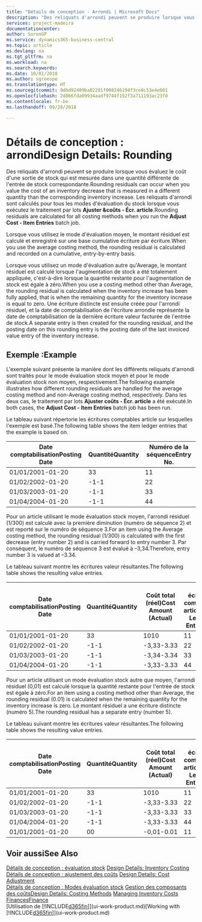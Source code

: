 ```yaml
---
title: "Détails de conception - Arrondi | Microsoft Docs"
description: "Des reliquats d'arrondi peuvent se produire lorsque vous évaluez le coût d'une sortie de stock qui est mesurée dans une quantité différente de l'entrée de stock correspondante. Les reliquats d'arrondi sont calculés pour tous les modes d'évaluation du stock lorsque vous exécutez le traitement par lots **Ajuster &coûts - Écr. article**."
services: project-madeira
documentationcenter: 
author: SorenGP
ms.service: dynamics365-business-central
ms.topic: article
ms.devlang: na
ms.tgt_pltfrm: na
ms.workload: na
ms.search.keywords: 
ms.date: 10/01/2018
ms.author: sgroespe
ms.translationtype: HT
ms.sourcegitcommit: 9dbd92409ba02281f008246194f3ce0c53e4e001
ms.openlocfilehash: 2d866fda09934aadf9744f152f3a711193ac23f0
ms.contentlocale: fr-be
ms.lasthandoff: 09/28/2018

---
```

# <a name="design-details-rounding"></a><span data-ttu-id="1a255-104">Détails de conception : arrondi</span><span class="sxs-lookup"><span data-stu-id="1a255-104">Design Details: Rounding</span></span>
<span data-ttu-id="1a255-105">Des reliquats d'arrondi peuvent se produire lorsque vous évaluez le coût d'une sortie de stock qui est mesurée dans une quantité différente de l'entrée de stock correspondante.</span><span class="sxs-lookup"><span data-stu-id="1a255-105">Rounding residuals can occur when you value the cost of an inventory decrease that is measured in a different quantity than the corresponding inventory increase.</span></span> <span data-ttu-id="1a255-106">Les reliquats d'arrondi sont calculés pour tous les modes d'évaluation du stock lorsque vous exécutez le traitement par lots **Ajuster &coûts - Écr. article**.</span><span class="sxs-lookup"><span data-stu-id="1a255-106">Rounding residuals are calculated for all costing methods when you run the **Adjust Cost - Item Entries** batch job.</span></span>  

 <span data-ttu-id="1a255-107">Lorsque vous utilisez le mode d'évaluation moyen, le montant résiduel est calculé et enregistré sur une base cumulative écriture par écriture.</span><span class="sxs-lookup"><span data-stu-id="1a255-107">When you use the average costing method, the rounding residual is calculated and recorded on a cumulative, entry-by-entry basis.</span></span>  

 <span data-ttu-id="1a255-108">Lorsque vous utilisez un mode d'évaluation autre qu'Average, le montant résiduel est calculé lorsque l'augmentation de stock a été totalement appliquée, c'est-à-dire lorsque la quantité restante pour l'augmentation de stock est égale à zéro.</span><span class="sxs-lookup"><span data-stu-id="1a255-108">When you use a costing method other than Average, the rounding residual is calculated when the inventory increase has been fully applied, that is when the remaining quantity for the inventory increase is equal to zero.</span></span> <span data-ttu-id="1a255-109">Une écriture distincte est ensuite créée pour l'arrondi résiduel, et la date de comptabilisation de l'écriture arrondie représente la date de comptabilisation de la dernière écriture valeur facturée de l'entrée de stock.</span><span class="sxs-lookup"><span data-stu-id="1a255-109">A separate entry is then created for the rounding residual, and the posting date on this rounding entry is the posting date of the last invoiced value entry of the inventory increase.</span></span>  

## <a name="example"></a><span data-ttu-id="1a255-110">Exemple :</span><span class="sxs-lookup"><span data-stu-id="1a255-110">Example</span></span>  
 <span data-ttu-id="1a255-111">L'exemple suivant présente la manière dont les différents reliquats d'arrondi sont traités pour le mode évaluation stock moyen et pour le mode évaluation stock non moyen, respectivement.</span><span class="sxs-lookup"><span data-stu-id="1a255-111">The following example illustrates how different rounding residuals are handled for the average costing method and non-Average costing method, respectively.</span></span> <span data-ttu-id="1a255-112">Dans les deux cas, le traitement par lots **Ajuster coûts - Écr. article** a été exécuté.</span><span class="sxs-lookup"><span data-stu-id="1a255-112">In both cases, the **Adjust Cost - Item Entries** batch job has been run.</span></span>  

 <span data-ttu-id="1a255-113">Le tableau suivant répertorie les écritures comptables article sur lesquelles l'exemple est basé.</span><span class="sxs-lookup"><span data-stu-id="1a255-113">The following table shows the item ledger entries that the example is based on.</span></span>  

|<span data-ttu-id="1a255-114">Date comptabilisation</span><span class="sxs-lookup"><span data-stu-id="1a255-114">Posting Date</span></span>|<span data-ttu-id="1a255-115">Quantité</span><span class="sxs-lookup"><span data-stu-id="1a255-115">Quantity</span></span>|<span data-ttu-id="1a255-116">Numéro de la séquence</span><span class="sxs-lookup"><span data-stu-id="1a255-116">Entry No.</span></span>|  
|------------------|--------------|---------------|  
|<span data-ttu-id="1a255-117">01/01/20</span><span class="sxs-lookup"><span data-stu-id="1a255-117">01-01-20</span></span>|<span data-ttu-id="1a255-118">3</span><span class="sxs-lookup"><span data-stu-id="1a255-118">3</span></span>|<span data-ttu-id="1a255-119">1</span><span class="sxs-lookup"><span data-stu-id="1a255-119">1</span></span>|  
|<span data-ttu-id="1a255-120">01/02/20</span><span class="sxs-lookup"><span data-stu-id="1a255-120">02-01-20</span></span>|<span data-ttu-id="1a255-121">-1</span><span class="sxs-lookup"><span data-stu-id="1a255-121">-1</span></span>|<span data-ttu-id="1a255-122">2</span><span class="sxs-lookup"><span data-stu-id="1a255-122">2</span></span>|  
|<span data-ttu-id="1a255-123">01/03/20</span><span class="sxs-lookup"><span data-stu-id="1a255-123">03-01-20</span></span>|<span data-ttu-id="1a255-124">-1</span><span class="sxs-lookup"><span data-stu-id="1a255-124">-1</span></span>|<span data-ttu-id="1a255-125">3</span><span class="sxs-lookup"><span data-stu-id="1a255-125">3</span></span>|  
|<span data-ttu-id="1a255-126">01/04/20</span><span class="sxs-lookup"><span data-stu-id="1a255-126">04-01-20</span></span>|<span data-ttu-id="1a255-127">-1</span><span class="sxs-lookup"><span data-stu-id="1a255-127">-1</span></span>|<span data-ttu-id="1a255-128">4</span><span class="sxs-lookup"><span data-stu-id="1a255-128">4</span></span>|  

 <span data-ttu-id="1a255-129">Pour un article utilisant le mode évaluation stock moyen, l'arrondi résiduel (1/300) est calculé avec la première diminution (numéro de séquence 2) et est reporté sur le numéro de séquence 3.</span><span class="sxs-lookup"><span data-stu-id="1a255-129">For an item using the Average costing method, the rounding residual (1/300) is calculated with the first decrease (entry number 2) and is carried forward to entry number 3.</span></span> <span data-ttu-id="1a255-130">Par conséquent, le numéro de séquence 3 est évalué à –3,34.</span><span class="sxs-lookup"><span data-stu-id="1a255-130">Therefore, entry number 3 is valued at –3.34.</span></span>  

 <span data-ttu-id="1a255-131">Le tableau suivant montre les écritures valeur résultantes.</span><span class="sxs-lookup"><span data-stu-id="1a255-131">The following table shows the resulting value entries.</span></span>  

|<span data-ttu-id="1a255-132">Date comptabilisation</span><span class="sxs-lookup"><span data-stu-id="1a255-132">Posting Date</span></span>|<span data-ttu-id="1a255-133">Quantité</span><span class="sxs-lookup"><span data-stu-id="1a255-133">Quantity</span></span>|<span data-ttu-id="1a255-134">Coût total (réel)</span><span class="sxs-lookup"><span data-stu-id="1a255-134">Cost Amount (Actual)</span></span>|<span data-ttu-id="1a255-135">N° écriture comptable article</span><span class="sxs-lookup"><span data-stu-id="1a255-135">Item Ledger Entry No.</span></span>|<span data-ttu-id="1a255-136">Numéro de la séquence</span><span class="sxs-lookup"><span data-stu-id="1a255-136">Entry No.</span></span>|  
|------------------|--------------|----------------------------|---------------------------|---------------|  
|<span data-ttu-id="1a255-137">01/01/20</span><span class="sxs-lookup"><span data-stu-id="1a255-137">01-01-20</span></span>|<span data-ttu-id="1a255-138">3</span><span class="sxs-lookup"><span data-stu-id="1a255-138">3</span></span>|<span data-ttu-id="1a255-139">10</span><span class="sxs-lookup"><span data-stu-id="1a255-139">10</span></span>|<span data-ttu-id="1a255-140">1</span><span class="sxs-lookup"><span data-stu-id="1a255-140">1</span></span>|<span data-ttu-id="1a255-141">1</span><span class="sxs-lookup"><span data-stu-id="1a255-141">1</span></span>|  
|<span data-ttu-id="1a255-142">01/02/20</span><span class="sxs-lookup"><span data-stu-id="1a255-142">02-01-20</span></span>|<span data-ttu-id="1a255-143">-1</span><span class="sxs-lookup"><span data-stu-id="1a255-143">-1</span></span>|<span data-ttu-id="1a255-144">-3,33</span><span class="sxs-lookup"><span data-stu-id="1a255-144">-3.33</span></span>|<span data-ttu-id="1a255-145">2</span><span class="sxs-lookup"><span data-stu-id="1a255-145">2</span></span>|<span data-ttu-id="1a255-146">2</span><span class="sxs-lookup"><span data-stu-id="1a255-146">2</span></span>|  
|<span data-ttu-id="1a255-147">01/03/20</span><span class="sxs-lookup"><span data-stu-id="1a255-147">03-01-20</span></span>|<span data-ttu-id="1a255-148">-1</span><span class="sxs-lookup"><span data-stu-id="1a255-148">-1</span></span>|<span data-ttu-id="1a255-149">-3,34</span><span class="sxs-lookup"><span data-stu-id="1a255-149">-3.34</span></span>|<span data-ttu-id="1a255-150">3</span><span class="sxs-lookup"><span data-stu-id="1a255-150">3</span></span>|<span data-ttu-id="1a255-151">3</span><span class="sxs-lookup"><span data-stu-id="1a255-151">3</span></span>|  
|<span data-ttu-id="1a255-152">01/04/20</span><span class="sxs-lookup"><span data-stu-id="1a255-152">04-01-20</span></span>|<span data-ttu-id="1a255-153">-1</span><span class="sxs-lookup"><span data-stu-id="1a255-153">-1</span></span>|<span data-ttu-id="1a255-154">-3,33</span><span class="sxs-lookup"><span data-stu-id="1a255-154">-3.33</span></span>|<span data-ttu-id="1a255-155">4</span><span class="sxs-lookup"><span data-stu-id="1a255-155">4</span></span>|<span data-ttu-id="1a255-156">4</span><span class="sxs-lookup"><span data-stu-id="1a255-156">4</span></span>|  

 <span data-ttu-id="1a255-157">Pour un article utilisant un mode évaluation stock autre que moyen, l'arrondi résiduel (0,01) est calculé lorsque la quantité restante pour l'entrée de stock est égale à zéro.</span><span class="sxs-lookup"><span data-stu-id="1a255-157">For an item using a costing method other than Average, the rounding residual (0.01) is calculated when the remaining quantity for the inventory increase is zero.</span></span> <span data-ttu-id="1a255-158">Le montant résiduel a une écriture distincte (numéro 5).</span><span class="sxs-lookup"><span data-stu-id="1a255-158">The rounding residual has a separate entry (number 5).</span></span>  

 <span data-ttu-id="1a255-159">Le tableau suivant montre les écritures valeur résultantes.</span><span class="sxs-lookup"><span data-stu-id="1a255-159">The following table shows the resulting value entries.</span></span>  

|<span data-ttu-id="1a255-160">Date comptabilisation</span><span class="sxs-lookup"><span data-stu-id="1a255-160">Posting Date</span></span>|<span data-ttu-id="1a255-161">Quantité</span><span class="sxs-lookup"><span data-stu-id="1a255-161">Quantity</span></span>|<span data-ttu-id="1a255-162">Coût total (réel)</span><span class="sxs-lookup"><span data-stu-id="1a255-162">Cost Amount (Actual)</span></span>|<span data-ttu-id="1a255-163">N° écriture comptable article</span><span class="sxs-lookup"><span data-stu-id="1a255-163">Item Ledger Entry No.</span></span>|<span data-ttu-id="1a255-164">Numéro de la séquence</span><span class="sxs-lookup"><span data-stu-id="1a255-164">Entry No.</span></span>|  
|------------------|--------------|----------------------------|---------------------------|---------------|  
|<span data-ttu-id="1a255-165">01/01/20</span><span class="sxs-lookup"><span data-stu-id="1a255-165">01-01-20</span></span>|<span data-ttu-id="1a255-166">3</span><span class="sxs-lookup"><span data-stu-id="1a255-166">3</span></span>|<span data-ttu-id="1a255-167">10</span><span class="sxs-lookup"><span data-stu-id="1a255-167">10</span></span>|<span data-ttu-id="1a255-168">1</span><span class="sxs-lookup"><span data-stu-id="1a255-168">1</span></span>|<span data-ttu-id="1a255-169">1</span><span class="sxs-lookup"><span data-stu-id="1a255-169">1</span></span>|  
|<span data-ttu-id="1a255-170">01/02/20</span><span class="sxs-lookup"><span data-stu-id="1a255-170">02-01-20</span></span>|<span data-ttu-id="1a255-171">-1</span><span class="sxs-lookup"><span data-stu-id="1a255-171">-1</span></span>|<span data-ttu-id="1a255-172">-3,33</span><span class="sxs-lookup"><span data-stu-id="1a255-172">-3.33</span></span>|<span data-ttu-id="1a255-173">2</span><span class="sxs-lookup"><span data-stu-id="1a255-173">2</span></span>|<span data-ttu-id="1a255-174">2</span><span class="sxs-lookup"><span data-stu-id="1a255-174">2</span></span>|  
|<span data-ttu-id="1a255-175">01/03/20</span><span class="sxs-lookup"><span data-stu-id="1a255-175">03-01-20</span></span>|<span data-ttu-id="1a255-176">-1</span><span class="sxs-lookup"><span data-stu-id="1a255-176">-1</span></span>|<span data-ttu-id="1a255-177">-3,33</span><span class="sxs-lookup"><span data-stu-id="1a255-177">-3.33</span></span>|<span data-ttu-id="1a255-178">3</span><span class="sxs-lookup"><span data-stu-id="1a255-178">3</span></span>|<span data-ttu-id="1a255-179">3</span><span class="sxs-lookup"><span data-stu-id="1a255-179">3</span></span>|  
|<span data-ttu-id="1a255-180">01/04/20</span><span class="sxs-lookup"><span data-stu-id="1a255-180">04-01-20</span></span>|<span data-ttu-id="1a255-181">-1</span><span class="sxs-lookup"><span data-stu-id="1a255-181">-1</span></span>|<span data-ttu-id="1a255-182">-3,33</span><span class="sxs-lookup"><span data-stu-id="1a255-182">-3.33</span></span>|<span data-ttu-id="1a255-183">4</span><span class="sxs-lookup"><span data-stu-id="1a255-183">4</span></span>|<span data-ttu-id="1a255-184">4</span><span class="sxs-lookup"><span data-stu-id="1a255-184">4</span></span>|  
|<span data-ttu-id="1a255-185">01/01/20</span><span class="sxs-lookup"><span data-stu-id="1a255-185">01-01-20</span></span>|<span data-ttu-id="1a255-186">0</span><span class="sxs-lookup"><span data-stu-id="1a255-186">0</span></span>|<span data-ttu-id="1a255-187">-0,01</span><span class="sxs-lookup"><span data-stu-id="1a255-187">-0.01</span></span>|<span data-ttu-id="1a255-188">1</span><span class="sxs-lookup"><span data-stu-id="1a255-188">1</span></span>|<span data-ttu-id="1a255-189">5</span><span class="sxs-lookup"><span data-stu-id="1a255-189">5</span></span>|  

## <a name="see-also"></a><span data-ttu-id="1a255-190">Voir aussi</span><span class="sxs-lookup"><span data-stu-id="1a255-190">See Also</span></span>  
 <span data-ttu-id="1a255-191">[Détails de conception : évaluation stock](design-details-inventory-costing.md) </span><span class="sxs-lookup"><span data-stu-id="1a255-191">[Design Details: Inventory Costing](design-details-inventory-costing.md) </span></span>  
 <span data-ttu-id="1a255-192">[Détails de conception : ajustement des coûts](design-details-cost-adjustment.md) </span><span class="sxs-lookup"><span data-stu-id="1a255-192">[Design Details: Cost Adjustment](design-details-cost-adjustment.md) </span></span>  
 <span data-ttu-id="1a255-193">[Détails de conception : Modes évaluation stock](design-details-costing-methods.md) [Gestion des composants des coûts](finance-manage-inventory-costs.md)</span><span class="sxs-lookup"><span data-stu-id="1a255-193">[Design Details: Costing Methods](design-details-costing-methods.md) [Managing Inventory Costs](finance-manage-inventory-costs.md)</span></span>  
 [<span data-ttu-id="1a255-194">Finances</span><span class="sxs-lookup"><span data-stu-id="1a255-194">Finance</span></span>](finance.md)  
 <span data-ttu-id="1a255-195">[Utilisation de [!INCLUDE[d365fin](includes/d365fin_md.md)]](ui-work-product.md)</span><span class="sxs-lookup"><span data-stu-id="1a255-195">[Working with [!INCLUDE[d365fin](includes/d365fin_md.md)]](ui-work-product.md)</span></span>


